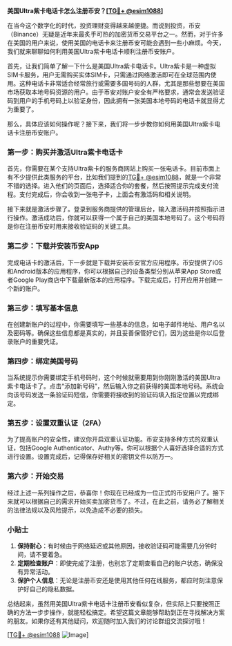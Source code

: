 **美国Ultra紫卡电话卡怎么注册币安？[[TG💪+ @esim1088](https://t.me/s/esim1088)]**

在当今这个数字化的时代，投资理财变得越来越便捷。而说到投资，币安（Binance）无疑是近年来最炙手可热的加密货币交易平台之一。然而，对于许多在美国的用户来说，使用美国的电话卡来注册币安可能会遇到一些小麻烦。今天，我们就来聊聊如何利用美国Ultra紫卡电话卡顺利注册币安账户。

首先，让我们简单了解一下什么是美国Ultra紫卡电话卡。Ultra紫卡是一种虚拟SIM卡服务，用户无需购买实体SIM卡，只需通过网络激活即可在全球范围内使用。这种电话卡非常适合经常旅行或需要多国号码的人群，尤其是那些想要在美国市场获取本地号码资源的用户。由于币安对账户安全有严格要求，通常会发送验证码到用户的手机号码上以验证身份，因此拥有一张美国本地号码的电话卡就显得尤为重要了。

那么，具体应该如何操作呢？接下来，我们将一步步教你如何用美国Ultra紫卡电话卡注册币安账户。

### 第一步：购买并激活Ultra紫卡电话卡

首先，你需要在某个支持Ultra紫卡的服务商网站上购买一张电话卡。目前市面上有不少提供此类服务的平台，比如我们提到的[TG💪+ @esim1088](https://t.me/s/esim1088)，就是一个非常不错的选择。进入他们的页面后，选择适合你的套餐，然后按照提示完成支付流程。支付完成后，你会收到一张电子卡，上面会有激活码和相关说明。

接下来就是激活步骤了。登录到服务商提供的管理后台，输入激活码并按照指示进行操作。激活成功后，你就可以获得一个属于自己的美国本地号码了。这个号码将是你在注册币安时用来接收验证码的关键工具。

### 第二步：下载并安装币安App

完成电话卡的激活后，下一步就是下载并安装币安官方应用程序。币安提供了iOS和Android版本的应用程序，你可以根据自己的设备类型分别从苹果App Store或者Google Play商店中下载最新版本的应用程序。下载完成后，打开应用并创建一个新的账户。

### 第三步：填写基本信息

在创建新账户的过程中，你需要填写一些基本的信息，如电子邮件地址、用户名以及密码等。确保这些信息都是真实的，并且妥善保管好它们，因为这些是你以后登录账户的重要凭证。

### 第四步：绑定美国号码

当系统提示你需要绑定手机号码时，这个时候就需要用到你刚刚激活的美国Ultra紫卡电话卡了。点击“添加新号码”，然后输入你之前获得的美国本地号码。系统会向该号码发送一条验证码短信，你需要将接收到的验证码填入指定位置以完成绑定。

### 第五步：设置双重认证（2FA）

为了提高账户的安全性，建议你开启双重认证功能。币安支持多种方式的双重认证，包括Google Authenticator、Authy等。你可以根据个人喜好选择合适的方式进行设置。设置完成后，记得保存好相关的密钥文件以防万一。

### 第六步：开始交易

经过上述一系列操作之后，恭喜你！你现在已经成为一位正式的币安用户了。接下来就可以根据自己的需求开始买卖加密货币了。不过，在此之前，请务必了解相关的法律法规以及风险提示，以免造成不必要的损失。

### 小贴士

1. **保持耐心**：有时候由于网络延迟或其他原因，接收验证码可能需要几分钟时间，请不要着急。
2. **定期检查账户**：即使完成了注册，也别忘了定期查看自己的账户状态，确保没有异常活动。
3. **保护个人信息**：无论是注册币安还是使用其他任何在线服务，都应时刻注意保护好自己的隐私数据。

总结起来，虽然用美国Ultra紫卡电话卡注册币安看似复杂，但实际上只要按照正确的方法一步步操作，就能轻松搞定。希望这篇文章能够帮助到正在寻找解决方案的朋友。如果你还有其他疑问，欢迎随时加入我们的讨论群组交流探讨哦！

[[TG💪+ @esim1088](https://t.me/s/esim1088) ![Image](https://i.postimg.cc/4NQfJmqS/Snipaste-2025-05-13-00-14-12.png)]